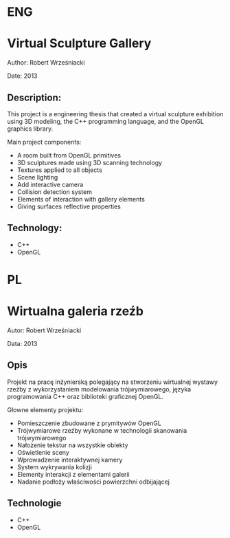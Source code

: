 ENG
===================================
Virtual Sculpture Gallery
===================================

Author: Robert Wrześniacki

Date: 2013

## Description:

This project is a engineering thesis that created a virtual sculpture exhibition using 3D modeling, the C++ programming language, and the OpenGL graphics library.

Main project components:

* A room built from OpenGL primitives
* 3D sculptures made using 3D scanning technology
* Textures applied to all objects
* Scene lighting
* Add interactive camera
* Collision detection system
* Elements of interaction with gallery elements
* Giving surfaces reflective properties

## Technology:

* C++
* OpenGL


PL
===================================
Wirtualna galeria rzeźb
===================================

Autor: Robert Wrześniacki

Data: 2013

## Opis

Projekt na pracę inżynierską polegający na stworzeniu wirtualnej wystawy rzeźby z wykorzystaniem modelowania trójwymiarowego, języka programowania C++ oraz biblioteki graficznej OpenGL. 

Głowne elementy projektu:
* Pomieszczenie zbudowane z prymitywów OpenGL
* Trójwymiarowe rzeźby wykonane w technologii skanowania trójwymiarowego
* Nałożenie tekstur na wszystkie obiekty
* Oświetlenie sceny
* Wprowadzenie interaktywnej kamery
* System wykrywania kolizji
* Elementy interakcji z elementami galerii
* Nadanie podłoży właściwości powierzchni odbijającej

## Technologie

* C++
* OpenGL